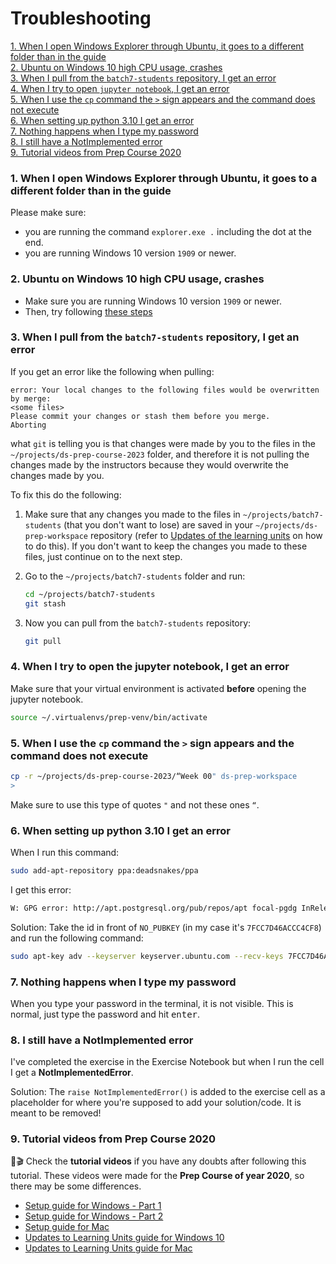 # Troubleshooting

[1. When I open Windows Explorer through Ubuntu, it goes to a different folder than in the guide](#1-when-i-open-windows-explorer-through-ubuntu-it-goes-to-a-different-folder-than-in-the-guide)   
[2. Ubuntu on Windows 10 high CPU usage, crashes](#2-ubuntu-on-windows-10-high-cpu-usage-crashes)   
[3. When I pull from the `batch7-students` repository, I get an error](#3-when-i-pull-from-the-ds-prep-course-2023-repository-i-get-an-error)   
[4. When I try to open `jupyter notebook`, I get an error](#4-when-i-try-to-open-the-jupyter-notebook-i-get-an-error)   
[5. When I use the `cp` command the `>` sign appears and the command does not execute](#5-when-i-use-the-cp-command-the--sign-appears-and-the-command-does-not-execute)   
[6. When setting up python 3.10 I get an error](#6-when-setting-up-python-310-i-get-an-error)   
[7. Nothing happens when I type my password](#7-nothing-happens-when-i-type-my-password)   
[8. I still have a NotImplemented error](#8-i-still-have-a-notimplemented-error)   
[9. Tutorial videos from Prep Course 2020](#9-tutorial-videos-from-prep-course-2020)

### 1. When I open Windows Explorer through Ubuntu, it goes to a different folder than in the guide

Please make sure:

- you are running the command `explorer.exe .` including the dot at the end.
- you are running Windows 10 version `1909` or newer.

### 2. Ubuntu on Windows 10 high CPU usage, crashes

- Make sure you are running Windows 10 version `1909` or newer.
- Then, try following [these steps](https://teckangaroo.com/enable-windows-10-virtual-machine-platform/)

### 3. When I pull from the `batch7-students` repository, I get an error

If you get an error like the following when pulling:

```
error: Your local changes to the following files would be overwritten by merge:
<some files>
Please commit your changes or stash them before you merge.
Aborting
```

what `git` is telling you is that changes were made by you to the files in the `~/projects/ds-prep-course-2023` folder, and therefore it is not pulling the changes made by the instructors because they would overwrite the changes made by you.

To fix this do the following:

1. Make sure that any changes you made to the files in `~/projects/batch7-students`  (that you don't want to lose) are saved in your `~/projects/ds-prep-workspace` repository (refer to [Updates of the learning units](weekly-workflow.md#14-updates-of-the-learning-units) on how to do this). If you don't want to keep the changes you made to these files, just continue on to the next step.
2. Go to the `~/projects/batch7-students` folder and run:

    ```bash
    cd ~/projects/batch7-students
    git stash
    ```

3. Now you can pull from the `batch7-students` repository:

    ```bash
    git pull
    ```

### 4. When I try to open the jupyter notebook, I get an error

Make sure that your virtual environment is activated **before** opening the jupyter notebook.

```bash
source ~/.virtualenvs/prep-venv/bin/activate
```

### 5. When I use the `cp` command the `>` sign appears and the command does not execute

```bash
cp -r ~/projects/ds-prep-course-2023/“Week 00" ds-prep-workspace
>
```

Make sure to use this type of quotes `"` and not these ones `“`.

### 6. When setting up python 3.10 I get an error

When I run this command:

```bash
sudo add-apt-repository ppa:deadsnakes/ppa
```

I get this error:

```bash
W: GPG error: http://apt.postgresql.org/pub/repos/apt focal-pgdg InRelease: The following signatures couldn't be verified because the public key is not available: NO_PUBKEY 7FCC7D46ACCC4CF8
```

Solution: Take the id in front of `NO_PUBKEY` (in my case it's `7FCC7D46ACCC4CF8`) and run the following command:

```bash
sudo apt-key adv --keyserver keyserver.ubuntu.com --recv-keys 7FCC7D46ACCC4CF8
```

### 7. Nothing happens when I type my password

When you type your password in the terminal, it is not visible. This is normal, just type the password and hit <kbd>enter</kbd>.

### 8. I still have a NotImplemented error

I've completed the exercise in the Exercise Notebook but when I run the cell I get a **NotImplementedError**.

Solution:
The `raise NotImplementedError()` is added to the exercise cell as a placeholder for where you're supposed to add your solution/code. It is meant to be removed!

### 9. Tutorial videos from Prep Course 2020

🎁🎬 Check the **tutorial videos** if you have any doubts after following this tutorial. These videos were made for the **Prep Course of year 2020**, so there may be some differences.

- [Setup guide for Windows - Part 1](https://www.youtube.com/watch?v=fWi3bYoHW18)
- [Setup guide for Windows - Part 2](https://www.youtube.com/watch?v=bnJOQHh9pJ4)
- [Setup guide for Mac](https://www.youtube.com/watch?v=qs0z4ibMFdU)
- [Updates to Learning Units guide for Windows 10](https://www.youtube.com/watch?v=Q2Cezm6ufrE)
- [Updates to Learning Units guide for Mac](https://www.youtube.com/watch?v=-fzIDfNBZ0I)
